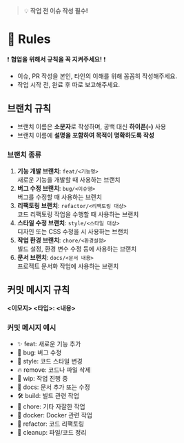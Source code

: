 > 💡 **작업 전 이슈 작성 필수!**

# 🚩 Rules

❗ **협업을 위해서 규칙을 꼭 지켜주세요!** ❗

- 이슈, PR 작성을 본인, 타인의 이해를 위해 꼼꼼히 작성해주세요.
- 작업 시작 전, 완료 후 따로 보고해주세요.


## 브랜치 규칙

- 브랜치 이름은 **소문자**로 작성하며, 공백 대신 **하이픈(-)** 사용
- 브랜치 이름에 **설명을 포함하여 목적이 명확하도록 작성**

### 브랜치 종류
1. **기능 개발 브랜치**: `feat/<기능명>`  
   새로운 기능을 개발할 때 사용하는 브랜치
2. **버그 수정 브랜치**: `bug/<이슈명>`  
   버그를 수정할 때 사용하는 브랜치
3. **리팩토링 브랜치**: `refactor/<리팩토링 대상>`  
   코드 리팩토링 작업을 수행할 때 사용하는 브랜치
4. **스타일 수정 브랜치**: `style/<스타일 대상>`  
   디자인 또는 CSS 수정을 시 사용하는 브랜치
5. **작업 환경 브랜치**: `chore/<환경설정>`  
   빌드 설정, 환경 변수 수정 등에 사용하는 브랜치
6. **문서 브랜치**: `docs/<문서 내용>`  
   프로젝트 문서화 작업에 사용하는 브랜치


## 커밋 메시지 규칙

**<이모지> <타입>: <내용>**

### 커밋 메시지 예시
- ✨ feat: 새로운 기능 추가
- 🐛 bug: 버그 수정
- 💄 style: 코드 스타일 변경
- 🔥 remove: 코드나 파일 삭제
- 🚧 wip: 작업 진행 중
- 📝 docs: 문서 추가 또는 수정
- 🛠️ build: 빌드 관련 작업
- 🔨 chore: 기타 자잘한 작업
- 🐳 docker: Docker 관련 작업
- 🎨 refactor: 코드 리팩토링
- 🧹 cleanup: 파일/코드 정리
